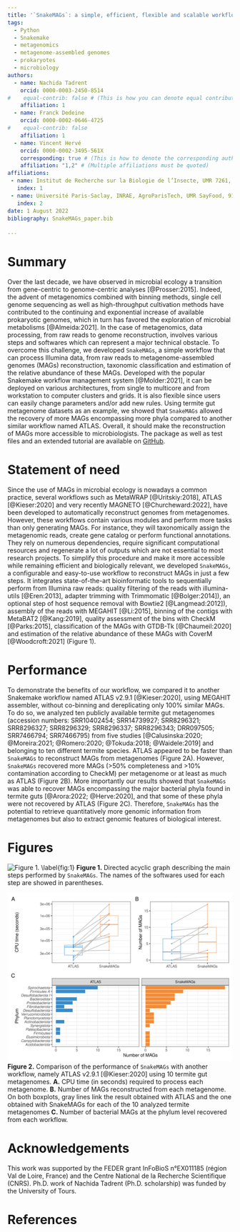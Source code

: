 ```yaml
---
title: '`SnakeMAGs`: a simple, efficient, flexible and scalable workflow to reconstruct prokaryotic genomes from metagenomes'
tags:
  - Python
  - Snakemake
  - metagenomics
  - metagenome-assembled genomes
  - prokaryotes
  - microbiology
authors:
  - name: Nachida Tadrent
    orcid: 0000-0003-2450-8514
#    equal-contrib: false # (This is how you can denote equal contributions between multiple authors)
    affiliation: 1
  - name: Franck Dedeine
    orcid: 0000-0002-0646-4725
#    equal-contrib: false
    affiliation: 1
  - name: Vincent Hervé
    orcid: 0000-0002-3495-561X
    corresponding: true # (This is how to denote the corresponding author)
    affiliation: "1,2" # (Multiple affiliations must be quoted)
affiliations:
 - name: Institut de Recherche sur la Biologie de l’Insecte, UMR 7261, CNRS - Université de Tours, 37200 Tours, France
   index: 1
 - name: Université Paris-Saclay, INRAE, AgroParisTech, UMR SayFood, 91120, Palaiseau, France
   index: 2
date: 1 August 2022
bibliography: SnakeMAGs_paper.bib

---
```


# Summary
Over the last decade, we have observed in microbial ecology a transition from gene-centric to genome-centric analyses [@Prosser:2015]. Indeed, the advent of metagenomics combined with binning methods, single cell genome sequencing as well as high-throughput cultivation methods have contributed to the continuing and exponential increase of available prokaryotic genomes, which in turn has favored the exploration of microbial metabolisms [@Almeida:2021]. In the case of metagenomics, data processing, from raw reads to genome reconstruction, involves various steps and softwares which can represent a major technical obstacle. To overcome this challenge, we developed `SnakeMAGs`, a simple workflow that can process Illumina data, from raw reads to metagenome-assembled genomes (MAGs) reconstruction, taxonomic classification and estimation of the relative abundance of these MAGs. Developed with the popular Snakemake workflow management system [@Molder:2021], it can be deployed on various architectures, from single to multicore and from workstation to computer clusters and grids. It is also flexible since users can easily change parameters and/or add new rules. Using termite gut metagenome datasets as an example, we showed that `SnakeMAGs` allowed the recovery of more MAGs encompassing more phyla compared to another similar workflow named ATLAS. Overall, it should make the reconstruction of MAGs more accessible to microbiologists. The package as well as test files and an extended tutorial are available on [GitHub](https://github.com/Nachida08/SnakeMAGs).


# Statement of need
Since the use of MAGs in microbial ecology is nowadays a common practice, several workflows such as MetaWRAP [@Uritskiy:2018], ATLAS [@Kieser:2020] and very recently MAGNETO [@Churcheward:2022], have been developed to automatically reconstruct genomes from metagenomes. However, these workflows contain various modules and perform more tasks than only generating MAGs. For instance, they will taxonomically assign the metagenomic reads, create gene catalog or perform functional annotations. They rely on numerous dependencies, require significant computational resources and regenerate a lot of outputs which are not essential to most research projects. To simplify this procedure and make it more accessible while remaining efficient and biologically relevant, we developed `SnakeMAGs`, a configurable and easy-to-use workflow to reconstruct MAGs in just a few steps. It integrates state-of-the-art bioinformatic tools to sequentially perform from Illumina raw reads: quality filtering of the reads with illumina-utils [@Eren:2013], adapter trimming with Trimmomatic [@Bolger:2014]), an optional step of host sequence removal with Bowtie2 [@Langmead:2012]), assembly of the reads with MEGAHIT [@Li:2015], binning of the contigs with MetaBAT2 [@Kang:2019], quality assessment of the bins with CheckM [@Parks:2015], classification of the MAGs with GTDB-Tk [@Chaumeil:2020] and estimation of the relative abundance of these MAGs with CoverM [@Woodcroft:2021] (Figure 1).

# Performance
To demonstrate the benefits of our workflow, we compared it to another Snakemake workflow named ATLAS v2.9.1 [@Kieser:2020], using MEGAHIT assembler, without co-binning and dereplicating only 100% similar MAGs. To do so, we analyzed ten publicly available termite gut metagenomes (accession numbers: SRR10402454; SRR14739927; SRR8296321; SRR8296327; SRR8296329; SRR8296337; SRR8296343; DRR097505; SRR7466794; SRR7466795) from five studies [@Calusinska:2020; @Moreira:2021; @Romero:2020; @Tokuda:2018; @Waidele:2019] and belonging to ten different termite species. ATLAS appeared to be faster than `SnakeMAGs` to reconstruct MAGs from metagenomes (Figure 2A). However, `SnakeMAGs` recovered more MAGs (>50% completeness and >10% contamination according to CheckM) per metagenome or at least as much as ATLAS (Figure 2B). More importantly our results showed that `SnakeMAGs` was able to recover MAGs encompassing the major bacterial phyla found in termite guts [@Arora:2022; @Herve:2020], and that some of these phyla were not recovered by ATLAS (Figure 2C). Therefore, `SnakeMAGs` has the potential to retrieve quantitatively more genomic information from metagenomes but also to extract genomic features of biological interest.



# Figures

![Figure 1. \label{fig:1}](Figure_1.png)
**Figure 1.** Directed acyclic graph describing the main steps performed by `SnakeMAGs`. The names of the softwares used for each step are showed in parentheses.



![Figure 2. \label{fig:2}](Figure_2.png)
**Figure 2.** Comparison of the performance of `SnakeMAGs` with another workflow, namely ATLAS v2.9.1 [@Kieser:2020] using 10 termite gut metagenomes. **A.** CPU time (in seconds) required to process each metagenome. **B.** Number of MAGs reconstructed from each metagenome. On both boxplots, gray lines link the result obtained with ATLAS and the one obtained with SnakeMAGs for each of the 10 analyzed termite metagenomes  **C.** Number of bacterial MAGs at the phylum level recovered from each workflow.


# Acknowledgements
This work was supported by the FEDER grant InFoBioS n°EX011185 (région Val de Loire, France) and the Centre National de la Recherche Scientifique (CNRS). Ph.D. work of Nachida Tadrent (Ph.D. scholarship) was funded by the University of Tours.

# References
